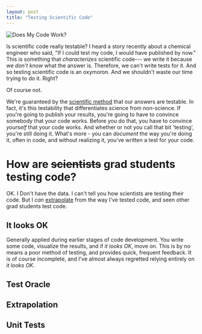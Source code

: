 ```yaml
---
layout: post
title: "Testing Scientific Code"
---
```


![Does My Code Work?]({{site.url}}/assets/phd033114s.gif)

Is scientific code really testable?
I heard a story recently about
a chemical engineer who said,
"If I could test my code, I would have published by now."
This is something that *characterizes* scientific code---
we write it because we *don't know* what the answer is.
Therefore, we can't write tests for it.
And so testing scientific code is an oxymoron.
And we shouldn't waste our time trying to do it.
Right?

Of course not.

We're guaranteed by the
[scientific method](http://en.wikipedia.org/wiki/Scientific_method)
that our answers are testable.
In fact,
it's this testability that differentiates
science from non-science.
If you're going to publish your results,
you're going to have to convince somebody
that your code works.
Before you do that, you have to convince
*yourself* that your code works.
And whether or not you call that bit 'testing',
you're still doing it.
What's more - you can *document* the way you're doing it,
often in code,
and without realizing it,
you've written a test for your code.

# How are ~~scientists~~ grad students testing code?

OK. I Don't have the data.
I can't tell you how scientists are testing their code.
But I *can* [extrapolate](http://xkcd.com/605/) from the
way I've tested code,
and seen other grad students test code.

## It looks OK
Generally applied during earlier
stages of code development.
You write some code,
visualize the results,
and if *it looks OK*, move on. This is by no means
a poor method of testing, and provides quick,
frequent feedback.
It is of course incomplete, and I've almost
always regretted relying entirely on *it looks OK*.

## Test Oracle

## Extrapolation

## Unit Tests